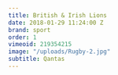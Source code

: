 ```yaml
---
title: British & Irish Lions
date: 2018-01-29 11:24:00 Z
brand: sport
order: 1
vimeoid: 219354215
image: "/uploads/Rugby-2.jpg"
subtitle: Qantas
---
```


